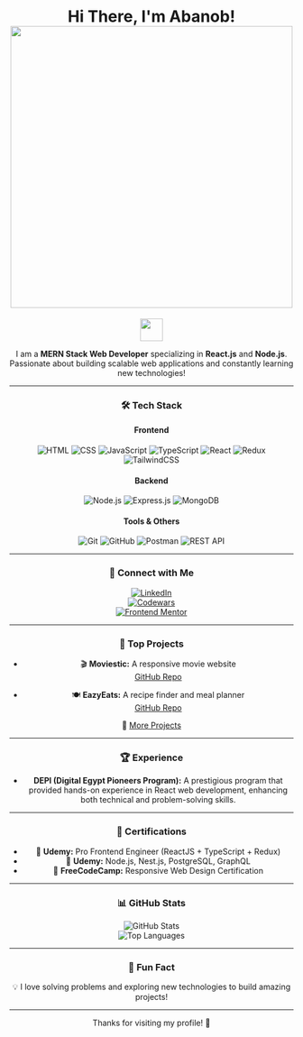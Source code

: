 <h1 align="center">
  Hi There, I'm Abanob! 
<img src="https://user-images.githubusercontent.com/18350557/176309783-0785949b-9127-417c-8b55-ab5a4333674e.gif" width="500px">
</h1>

<div align="center">

  <img src="https://media.giphy.com/media/ZVik7pBtu9dNS/giphy.gif" width="40px">

I am a **MERN Stack Web Developer** specializing in **React.js** and **Node.js**. Passionate about building scalable web applications and constantly learning new technologies!

---

### 🛠 Tech Stack

#### **Frontend**
![HTML](https://img.shields.io/badge/HTML5-E34F26?style=for-the-badge&logo=html5&logoColor=white)
![CSS](https://img.shields.io/badge/CSS3-1572B6?style=for-the-badge&logo=css3&logoColor=white)
![JavaScript](https://img.shields.io/badge/JavaScript-F7DF1E?style=for-the-badge&logo=javascript&logoColor=black)
![TypeScript](https://img.shields.io/badge/TypeScript-3178C6?style=for-the-badge&logo=typescript&logoColor=white)
![React](https://img.shields.io/badge/React-61DAFB?style=for-the-badge&logo=react&logoColor=black)
![Redux](https://img.shields.io/badge/Redux-764ABC?style=for-the-badge&logo=redux&logoColor=white)
![TailwindCSS](https://img.shields.io/badge/TailwindCSS-38B2AC?style=for-the-badge&logo=tailwind-css&logoColor=white)

#### **Backend**
![Node.js](https://img.shields.io/badge/Node.js-339933?style=for-the-badge&logo=node.js&logoColor=white)
![Express.js](https://img.shields.io/badge/Express.js-000000?style=for-the-badge&logo=express&logoColor=white)
![MongoDB](https://img.shields.io/badge/MongoDB-4EA94B?style=for-the-badge&logo=mongodb&logoColor=white)

#### **Tools & Others**
![Git](https://img.shields.io/badge/Git-F05032?style=for-the-badge&logo=git&logoColor=white)
![GitHub](https://img.shields.io/badge/GitHub-181717?style=for-the-badge&logo=github&logoColor=white)
![Postman](https://img.shields.io/badge/Postman-FF6C37?style=for-the-badge&logo=postman&logoColor=white)
![REST API](https://img.shields.io/badge/REST-02569B?style=for-the-badge&logo=rest&logoColor=white)

---

### 🔗 Connect with Me

[![LinkedIn](https://img.shields.io/badge/LinkedIn-0077B5?style=for-the-badge&logo=linkedin&logoColor=white)](https://www.linkedin.com/in/abanob-rafik-a16079269?utm_source=share&utm_campaign=share_via&utm_content=profile&utm_medium=android_app)  
[![Codewars](https://img.shields.io/badge/Codewars-B1361E?style=for-the-badge&logo=codewars&logoColor=white)](https://www.codewars.com/users/AbanobRafik)  
[![Frontend Mentor](https://img.shields.io/badge/Frontend%20Mentor-3F54A3?style=for-the-badge&logo=frontendmentor&logoColor=white)](https://www.frontendmentor.io/profile/AbanobRafik)  

---

### 🚀 Top Projects

- 🎬 **Moviestic:** A responsive movie website  
  [GitHub Repo](https://github.com/AbanobRafik/Moviestic)

- 🍽 **EazyEats:** A recipe finder and meal planner  
  [GitHub Repo](https://github.com/AbanobRafik/EAZYEATS)

🔗 [More Projects](https://github.com/AbanobRafik) 

---

### 🏆 Experience

- **DEPI (Digital Egypt Pioneers Program):** A prestigious program that provided hands-on experience in React web development, enhancing both technical and problem-solving skills.

---

### 📜 Certifications

- 🏅 **Udemy:** Pro Frontend Engineer (ReactJS + TypeScript + Redux)  
- 🏅 **Udemy:** Node.js, Nest.js, PostgreSQL, GraphQL  
- 🏅 **FreeCodeCamp:** Responsive Web Design Certification  

---

### 📊 GitHub Stats

![GitHub Stats](https://github-readme-stats.vercel.app/api?username=AbanobRafik&show_icons=true&theme=tokyonight)  
![Top Languages](https://github-readme-stats.vercel.app/api/top-langs/?username=AbanobRafik&layout=compact&theme=tokyonight)  

---

### 🎉 Fun Fact

💡 I love solving problems and exploring new technologies to build amazing projects!

---

Thanks for visiting my profile! 🚀

</div>
